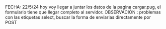 FECHA: 22/5/24
hoy voy llegar a juntar los datos de la pagina cargar.pug, el formulario tiene que llegar completo al servidor.
OBSERVACIÓN : problemas con las etiquetas select, buscar la forma de enviarlas directamente por POST